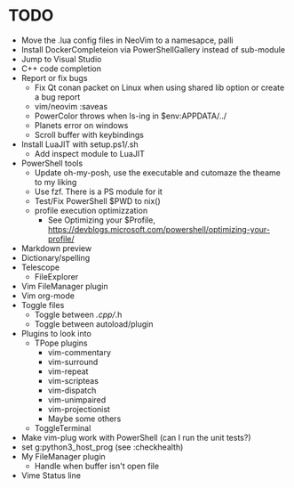 # TODO
* Move the .lua config files in NeoVim to a namesapce, palli
* Install DockerCompleteion via PowerShellGallery instead of sub-module
* Jump to Visual Studio
* C++ code completion
* Report or fix bugs
  * Fix Qt conan packet on Linux when using shared lib option or create a bug report
  * vim/neovim :saveas
  * PowerColor throws when ls-ing in $env:APPDATA/../
  * Planets error on windows
  * Scroll buffer with keybindings
* Install LuaJIT with setup.ps1/.sh
  * Add inspect module to LuaJIT
* PowerShell tools
  * Update oh-my-posh, use the executable and cutomaze the theame to my liking
  * Use fzf. There is a PS module for it
  * Test/Fix PowerShell $PWD to nix()
  * profile execution optimizzation
    * See Optimizing your $Profile, https://devblogs.microsoft.com/powershell/optimizing-your-profile/ 
* Markdown preview
* Dictionary/spelling
* Telescope
  * FileExplorer
* Vim FileManager plugin
* Vim org-mode
* Toggle files
  * Toggle between *.cpp/*.h
  * Toggle between autoload/plugin
* Plugins to look into
  * TPope plugins
    * vim-commentary
    * vim-surround
    * vim-repeat
    * vim-scripteas
    * vim-dispatch
    * vim-unimpaired
    * vim-projectionist
    * Maybe some others
  * ToggleTerminal
* Make vim-plug work with PowerShell (can I run the unit tests?)
* set g:python3_host_prog (see :checkhealth)
* My FileManager plugin
  * Handle when buffer isn't open file
* Vime Status line

